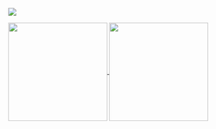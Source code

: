 ![](https://komarev.com/ghpvc/?username=your-github-username&color=ff69b4)

<a href="https://github.com/anuraghazra/github-readme-stats">
  <img height=200 align="center" src="https://github-readme-stats.vercel.app/api?username=iammuttaqi&theme=radical" />
</a>
<a href="https://github.com/anuraghazra/convoychat">
  <img height=200 align="center" src="https://github-readme-stats.vercel.app/api/top-langs?username=iammuttaqi&layout=compact&langs_count=8&card_width=320&theme=radical" />
</a>
